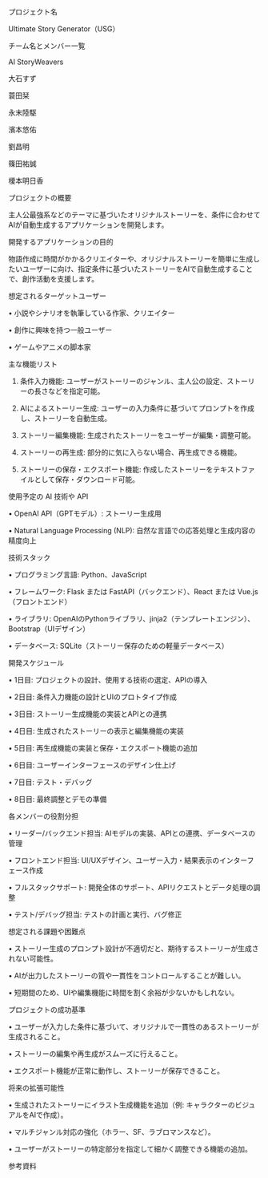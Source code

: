プロジェクト名

Ultimate Story Generator（USG）



チーム名とメンバー一覧

AI StoryWeavers

大石すず

蓑田栞

永末陸駆

濱本悠佑

劉昌明

篠田祐誠

榎本明日香


プロジェクトの概要

主人公最強系などのテーマに基づいたオリジナルストーリーを、条件に合わせてAIが自動生成するアプリケーションを開発します。



開発するアプリケーションの目的

物語作成に時間がかかるクリエイターや、オリジナルストーリーを簡単に生成したいユーザーに向け、指定条件に基づいたストーリーをAIで自動生成することで、創作活動を支援します。



想定されるターゲットユーザー

• 小説やシナリオを執筆している作家、クリエイター

• 創作に興味を持つ一般ユーザー

• ゲームやアニメの脚本家



主な機能リスト

1. 条件入力機能: ユーザーがストーリーのジャンル、主人公の設定、ストーリーの長さなどを指定可能。

2. AIによるストーリー生成: ユーザーの入力条件に基づいてプロンプトを作成し、ストーリーを自動生成。

3. ストーリー編集機能: 生成されたストーリーをユーザーが編集・調整可能。

4. ストーリーの再生成: 部分的に気に入らない場合、再生成できる機能。

5. ストーリーの保存・エクスポート機能: 作成したストーリーをテキストファイルとして保存・ダウンロード可能。



使用予定の AI 技術や API

• OpenAI API（GPTモデル）: ストーリー生成用

• Natural Language Processing (NLP): 自然な言語での応答処理と生成内容の精度向上



技術スタック

• プログラミング言語: Python、JavaScript

• フレームワーク: Flask または FastAPI（バックエンド）、React または Vue.js（フロントエンド）

• ライブラリ: OpenAIのPythonライブラリ、jinja2（テンプレートエンジン）、Bootstrap（UIデザイン）

• データベース: SQLite（ストーリー保存のための軽量データベース）



開発スケジュール

• 1日目: プロジェクトの設計、使用する技術の選定、APIの導入

• 2日目: 条件入力機能の設計とUIのプロトタイプ作成

• 3日目: ストーリー生成機能の実装とAPIとの連携

• 4日目: 生成されたストーリーの表示と編集機能の実装

• 5日目: 再生成機能の実装と保存・エクスポート機能の追加

• 6日目: ユーザーインターフェースのデザイン仕上げ

• 7日目: テスト・デバッグ

• 8日目: 最終調整とデモの準備





各メンバーの役割分担

• リーダー/バックエンド担当: AIモデルの実装、APIとの連携、データベースの管理

• フロントエンド担当: UI/UXデザイン、ユーザー入力・結果表示のインターフェース作成

• フルスタックサポート: 開発全体のサポート、APIリクエストとデータ処理の調整

• テスト/デバッグ担当: テストの計画と実行、バグ修正



想定される課題や困難点

• ストーリー生成のプロンプト設計が不適切だと、期待するストーリーが生成されない可能性。

• AIが出力したストーリーの質や一貫性をコントロールすることが難しい。

• 短期間のため、UIや編集機能に時間を割く余裕が少ないかもしれない。



プロジェクトの成功基準

• ユーザーが入力した条件に基づいて、オリジナルで一貫性のあるストーリーが生成されること。

• ストーリーの編集や再生成がスムーズに行えること。

• エクスポート機能が正常に動作し、ストーリーが保存できること。



将来の拡張可能性

• 生成されたストーリーにイラスト生成機能を追加（例: キャラクターのビジュアルをAIで作成）。

• マルチジャンル対応の強化（ホラー、SF、ラブロマンスなど）。

• ユーザーがストーリーの特定部分を指定して細かく調整できる機能の追加。



参考資料
